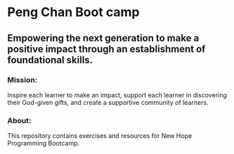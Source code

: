 # Peng Chan Boot camp

## Empowering the next generation to make a positive impact through an establishment of foundational skills.

### Mission:
Inspire each learner to make an impact, support each learner in discovering their God-given gifts, and create a supportive community of learners.

### About:
This repository contains exercises and resources for New Hope Programming Bootcamp.
